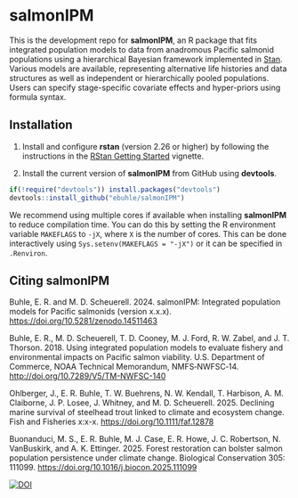 # salmonIPM

This is the development repo for **salmonIPM**, an R package that fits integrated population models to data from anadromous Pacific salmonid populations using a hierarchical Bayesian framework implemented in [Stan](https://mc-stan.org/). Various models are available, representing alternative life histories and data structures as well as independent or hierarchically pooled populations. Users can specify stage-specific covariate effects and hyper-priors using formula syntax.

## Installation

1. Install and configure **rstan** (version 2.26 or higher) by following the instructions in the [RStan Getting Started](https://github.com/stan-dev/rstan/wiki/RStan-Getting-Started) vignette.

2. Install the current version of **salmonIPM** from GitHub using **devtools**. 

```r
if(!require("devtools")) install.packages("devtools")
devtools::install_github("ebuhle/salmonIPM")
```

We recommend using multiple cores if available when installing **salmonIPM** to reduce compilation time. You can do this by setting the R environment variable `MAKEFLAGS` to `-jX`, where `X` is the number of cores. This can be done interactively using `Sys.setenv(MAKEFLAGS = "-jX")` or it can be specified in `.Renviron`.

## Citing **salmonIPM**

Buhle, E. R. and M. D. Scheuerell. 2024. salmonIPM: Integrated population models for Pacific salmonids (version x.x.x). https://doi.org/10.5281/zenodo.14511463

Buhle, E. R., M. D. Scheuerell, T. D. Cooney, M. J. Ford, R. W. Zabel, and J. T. Thorson. 2018. Using integrated population models to evaluate fishery and environmental impacts on Pacific salmon viability. U.S. Department of Commerce, NOAA Technical Memorandum, NMFS‐NWFSC‐14. http://doi.org/10.7289/V5/TM-NWFSC-140

Ohlberger, J., E. R. Buhle, T. W. Buehrens, N. W. Kendall, T. Harbison, A. M. Claiborne, J. P. Losee, J. Whitney, and M. D. Scheuerell. 2025. Declining marine survival of steelhead trout linked to climate and ecosystem change. Fish and Fisheries x:x-x. https://doi.org/10.1111/faf.12878

Buonanduci, M. S., E. R. Buhle, M. J. Case, E. R. Howe, J. C. Robertson, N. VanBuskirk, and A. K. Ettinger. 2025. Forest restoration can bolster salmon population persistence under climate change. Biological Conservation 305: 111099. https://doi.org/10.1016/j.biocon.2025.111099

[![DOI](https://zenodo.org/badge/84359284.svg)](https://doi.org/10.5281/zenodo.14511463)
